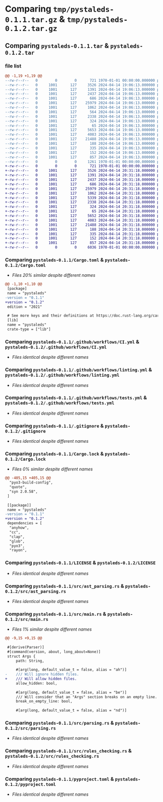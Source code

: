 # Comparing `tmp/pystaleds-0.1.1.tar.gz` & `tmp/pystaleds-0.1.2.tar.gz`

## Comparing `pystaleds-0.1.1.tar` & `pystaleds-0.1.2.tar`

### file list

```diff
@@ -1,19 +1,19 @@
--rw-r--r--   0        0        0      721 1970-01-01 00:00:00.000000 pystaleds-0.1.1/Cargo.toml
--rw-r--r--   0     1001      127     3526 2024-04-14 19:06:13.000000 pystaleds-0.1.1/.github/workflows/CI.yml
--rw-r--r--   0     1001      127     1391 2024-04-14 19:06:13.000000 pystaleds-0.1.1/.github/workflows/linting.yml
--rw-r--r--   0     1001      127     2437 2024-04-14 19:06:13.000000 pystaleds-0.1.1/.github/workflows/tests.yml
--rw-r--r--   0     1001      127      686 2024-04-14 19:06:13.000000 pystaleds-0.1.1/.gitignore
--rw-r--r--   0     1001      127    25979 2024-04-14 19:06:13.000000 pystaleds-0.1.1/Cargo.lock
--rw-r--r--   0     1001      127     1062 2024-04-14 19:06:13.000000 pystaleds-0.1.1/LICENSE
--rw-r--r--   0     1001      127      564 2024-04-14 19:06:13.000000 pystaleds-0.1.1/README.md
--rw-r--r--   0     1001      127     2338 2024-04-14 19:06:13.000000 pystaleds-0.1.1/src/ast_parsing.rs
--rw-r--r--   0     1001      127      324 2024-04-14 19:06:13.000000 pystaleds-0.1.1/src/debug.rs
--rw-r--r--   0     1001      127       65 2024-04-14 19:06:13.000000 pystaleds-0.1.1/src/lib.rs
--rw-r--r--   0     1001      127     5653 2024-04-14 19:06:13.000000 pystaleds-0.1.1/src/main.rs
--rw-r--r--   0     1001      127     4083 2024-04-14 19:06:13.000000 pystaleds-0.1.1/src/parsing.rs
--rw-r--r--   0     1001      127    21488 2024-04-14 19:06:13.000000 pystaleds-0.1.1/src/rules_checking.rs
--rw-r--r--   0     1001      127      188 2024-04-14 19:06:13.000000 pystaleds-0.1.1/test.py
--rw-r--r--   0     1001      127      335 2024-04-14 19:06:13.000000 pystaleds-0.1.1/test_folder/test.py
--rw-r--r--   0     1001      127      152 2024-04-14 19:06:13.000000 pystaleds-0.1.1/test_folder/test_cp.py
--rw-r--r--   0     1001      127      857 2024-04-14 19:06:13.000000 pystaleds-0.1.1/pyproject.toml
--rw-r--r--   0        0        0     1261 1970-01-01 00:00:00.000000 pystaleds-0.1.1/PKG-INFO
+-rw-r--r--   0        0        0      721 1970-01-01 00:00:00.000000 pystaleds-0.1.2/Cargo.toml
+-rw-r--r--   0     1001      127     3526 2024-04-14 20:31:18.000000 pystaleds-0.1.2/.github/workflows/CI.yml
+-rw-r--r--   0     1001      127     1391 2024-04-14 20:31:18.000000 pystaleds-0.1.2/.github/workflows/linting.yml
+-rw-r--r--   0     1001      127     2437 2024-04-14 20:31:18.000000 pystaleds-0.1.2/.github/workflows/tests.yml
+-rw-r--r--   0     1001      127      686 2024-04-14 20:31:18.000000 pystaleds-0.1.2/.gitignore
+-rw-r--r--   0     1001      127    25979 2024-04-14 20:31:18.000000 pystaleds-0.1.2/Cargo.lock
+-rw-r--r--   0     1001      127     1062 2024-04-14 20:31:18.000000 pystaleds-0.1.2/LICENSE
+-rw-r--r--   0     1001      127     5339 2024-04-14 20:31:18.000000 pystaleds-0.1.2/README.md
+-rw-r--r--   0     1001      127     2338 2024-04-14 20:31:18.000000 pystaleds-0.1.2/src/ast_parsing.rs
+-rw-r--r--   0     1001      127      324 2024-04-14 20:31:18.000000 pystaleds-0.1.2/src/debug.rs
+-rw-r--r--   0     1001      127       65 2024-04-14 20:31:18.000000 pystaleds-0.1.2/src/lib.rs
+-rw-r--r--   0     1001      127     5652 2024-04-14 20:31:18.000000 pystaleds-0.1.2/src/main.rs
+-rw-r--r--   0     1001      127     4083 2024-04-14 20:31:18.000000 pystaleds-0.1.2/src/parsing.rs
+-rw-r--r--   0     1001      127    21488 2024-04-14 20:31:18.000000 pystaleds-0.1.2/src/rules_checking.rs
+-rw-r--r--   0     1001      127      188 2024-04-14 20:31:18.000000 pystaleds-0.1.2/test.py
+-rw-r--r--   0     1001      127      335 2024-04-14 20:31:18.000000 pystaleds-0.1.2/test_folder/test.py
+-rw-r--r--   0     1001      127      152 2024-04-14 20:31:18.000000 pystaleds-0.1.2/test_folder/test_cp.py
+-rw-r--r--   0     1001      127      857 2024-04-14 20:31:18.000000 pystaleds-0.1.2/pyproject.toml
+-rw-r--r--   0        0        0     6036 1970-01-01 00:00:00.000000 pystaleds-0.1.2/PKG-INFO
```

### Comparing `pystaleds-0.1.1/Cargo.toml` & `pystaleds-0.1.2/Cargo.toml`

 * *Files 20% similar despite different names*

```diff
@@ -1,10 +1,10 @@
 [package]
 name = "pystaleds"
-version = "0.1.1"
+version = "0.1.2"
 edition = "2021"
 
 # See more keys and their definitions at https://doc.rust-lang.org/cargo/reference/manifest.html
 [lib]
 name = "pystaleds"
 crate-type = ["lib"]
```

### Comparing `pystaleds-0.1.1/.github/workflows/CI.yml` & `pystaleds-0.1.2/.github/workflows/CI.yml`

 * *Files identical despite different names*

### Comparing `pystaleds-0.1.1/.github/workflows/linting.yml` & `pystaleds-0.1.2/.github/workflows/linting.yml`

 * *Files identical despite different names*

### Comparing `pystaleds-0.1.1/.github/workflows/tests.yml` & `pystaleds-0.1.2/.github/workflows/tests.yml`

 * *Files identical despite different names*

### Comparing `pystaleds-0.1.1/.gitignore` & `pystaleds-0.1.2/.gitignore`

 * *Files identical despite different names*

### Comparing `pystaleds-0.1.1/Cargo.lock` & `pystaleds-0.1.2/Cargo.lock`

 * *Files 0% similar despite different names*

```diff
@@ -405,15 +405,15 @@
  "pyo3-build-config",
  "quote",
  "syn 2.0.58",
 ]
 
 [[package]]
 name = "pystaleds"
-version = "0.1.1"
+version = "0.1.2"
 dependencies = [
  "anyhow",
  "cc",
  "clap",
  "glob",
  "pyo3",
  "rayon",
```

### Comparing `pystaleds-0.1.1/LICENSE` & `pystaleds-0.1.2/LICENSE`

 * *Files identical despite different names*

### Comparing `pystaleds-0.1.1/src/ast_parsing.rs` & `pystaleds-0.1.2/src/ast_parsing.rs`

 * *Files identical despite different names*

### Comparing `pystaleds-0.1.1/src/main.rs` & `pystaleds-0.1.2/src/main.rs`

 * *Files 1% similar despite different names*

```diff
@@ -9,15 +9,15 @@
 
 #[derive(Parser)]
 #[command(version, about, long_about=None)]
 struct Args {
     path: String,
 
     #[arg(long, default_value_t = false, alias = "ah")]
-    /// Will ignore hidden files.
+    /// Will allow hidden files.
     allow_hidden: bool,
 
     #[arg(long, default_value_t = false, alias = "be")]
     /// Will consider that an "Args" section breaks on an empty line.
     break_on_empty_line: bool,
 
     #[arg(long, default_value_t = false, alias = "nd")]
```

### Comparing `pystaleds-0.1.1/src/parsing.rs` & `pystaleds-0.1.2/src/parsing.rs`

 * *Files identical despite different names*

### Comparing `pystaleds-0.1.1/src/rules_checking.rs` & `pystaleds-0.1.2/src/rules_checking.rs`

 * *Files identical despite different names*

### Comparing `pystaleds-0.1.1/pyproject.toml` & `pystaleds-0.1.2/pyproject.toml`

 * *Files identical despite different names*

